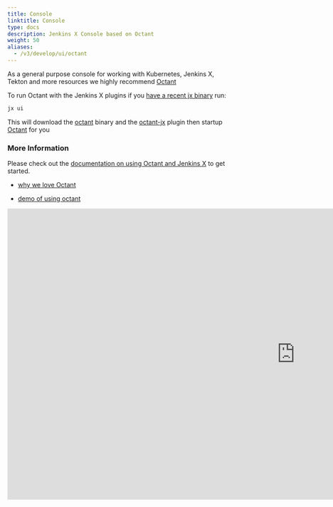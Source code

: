 ```yaml
---
title: Console
linktitle: Console
type: docs
description: Jenkins X Console based on Octant 
weight: 50
aliases:
  - /v3/develop/ui/octant
---
```


As a general purpose console for working with Kubernetes, Jenkins X, Tekton and more resources we highly recommend [Octant](https://octant.dev/)

To run Octant with the Jenkins X plugins if you [have a recent jx binary](/v3/guides/upgrade/#cli) run:

```bash 
jx ui
```

This will download the [octant](https://octant.dev/) binary and the [octant-jx](https://github.com/jenkins-x/octant-jx) plugin then startup  [Octant](https://octant.dev/) for you

### More Information

Please check out the [documentation on using Octant and Jenkins X](/docs/reference/components/ui/) to get started.

* [why we love Octant](/blog/2020/08/06/octant-jx/) 

* [demo of using octant](/blog/2020/08/06/octant-jx/#demo)

 <iframe width="1292" height="654" src="https://www.youtube.com/embed/2LCPHi0BnUg" frameborder="0" allow="accelerometer; autoplay; encrypted-media; gyroscope; picture-in-picture" allowfullscreen></iframe>
